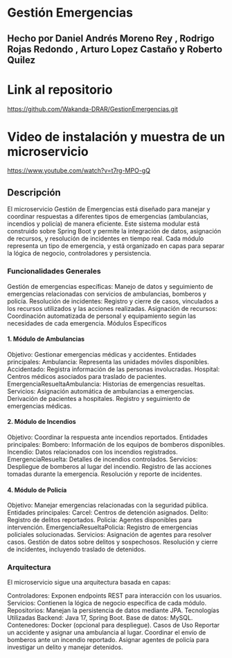 # Gestión Emergencias

## Hecho por Daniel Andrés Moreno Rey , Rodrigo Rojas Redondo , Arturo Lopez Castaño y Roberto Quilez


# Link al repositorio

https://github.com/Wakanda-DRAR/GestionEmergencias.git


# Video de instalación y muestra de un microservicio

https://www.youtube.com/watch?v=t7rg-MPO-gQ


## Descripción

El microservicio Gestión de Emergencias está diseñado para manejar y coordinar respuestas a diferentes tipos de emergencias (ambulancias, incendios y policía) de manera eficiente. Este sistema modular está construido sobre Spring Boot y permite la integración de datos, asignación de recursos, y resolución de incidentes en tiempo real. Cada módulo representa un tipo de emergencia, y está organizado en capas para separar la lógica de negocio, controladores y persistencia.

### Funcionalidades Generales
Gestión de emergencias específicas: Manejo de datos y seguimiento de emergencias relacionadas con servicios de ambulancias, bomberos y policía.
Resolución de incidentes: Registro y cierre de casos, vinculados a los recursos utilizados y las acciones realizadas.
Asignación de recursos: Coordinación automatizada de personal y equipamiento según las necesidades de cada emergencia.
Módulos Específicos

#### 1. Módulo de Ambulancias

Objetivo: Gestionar emergencias médicas y accidentes.
Entidades principales:
Ambulancia: Representa las unidades móviles disponibles.
Accidentado: Registra información de las personas involucradas.
Hospital: Centros médicos asociados para traslado de pacientes.
EmergenciaResueltaAmbulancia: Historias de emergencias resueltas.
Servicios:
Asignación automática de ambulancias a emergencias.
Derivación de pacientes a hospitales.
Registro y seguimiento de emergencias médicas.

#### 2. Módulo de Incendios

Objetivo: Coordinar la respuesta ante incendios reportados.
Entidades principales:
Bombero: Información de los equipos de bomberos disponibles.
Incendio: Datos relacionados con los incendios registrados.
EmergenciaResuelta: Detalles de incendios controlados.
Servicios:
Despliegue de bomberos al lugar del incendio.
Registro de las acciones tomadas durante la emergencia.
Resolución y reporte de incidentes.

#### 4. Módulo de Policía

Objetivo: Manejar emergencias relacionadas con la seguridad pública.
Entidades principales:
Carcel: Centros de detención asignados.
Delito: Registro de delitos reportados.
Policia: Agentes disponibles para intervención.
EmergenciaResueltaPolicia: Registro de emergencias policiales solucionadas.
Servicios:
Asignación de agentes para resolver casos.
Gestión de datos sobre delitos y sospechosos.
Resolución y cierre de incidentes, incluyendo traslado de detenidos.

### Arquitectura

El microservicio sigue una arquitectura basada en capas:

Controladores: Exponen endpoints REST para interacción con los usuarios.
Servicios: Contienen la lógica de negocio específica de cada módulo.
Repositorios: Manejan la persistencia de datos mediante JPA.
Tecnologías Utilizadas
Backend: Java 17, Spring Boot.
Base de datos: MySQL.
Contenedores: Docker (opcional para despliegue).
Casos de Uso
Reportar un accidente y asignar una ambulancia al lugar.
Coordinar el envío de bomberos ante un incendio reportado.
Asignar agentes de policía para investigar un delito y manejar detenidos.
